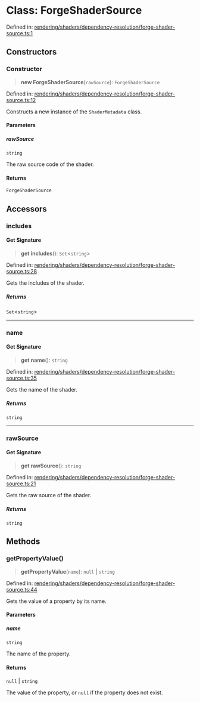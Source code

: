 # Class: ForgeShaderSource

Defined in: [rendering/shaders/dependency-resolution/forge-shader-source.ts:1](https://github.com/Forge-Game-Engine/Forge/blob/04af294b0d108e7e60d1ae9f40eaa3ca76ca176a/src/rendering/shaders/dependency-resolution/forge-shader-source.ts#L1)

## Constructors

### Constructor

> **new ForgeShaderSource**(`rawSource`): `ForgeShaderSource`

Defined in: [rendering/shaders/dependency-resolution/forge-shader-source.ts:12](https://github.com/Forge-Game-Engine/Forge/blob/04af294b0d108e7e60d1ae9f40eaa3ca76ca176a/src/rendering/shaders/dependency-resolution/forge-shader-source.ts#L12)

Constructs a new instance of the `ShaderMetadata` class.

#### Parameters

##### rawSource

`string`

The raw source code of the shader.

#### Returns

`ForgeShaderSource`

## Accessors

### includes

#### Get Signature

> **get** **includes**(): `Set`\<`string`\>

Defined in: [rendering/shaders/dependency-resolution/forge-shader-source.ts:28](https://github.com/Forge-Game-Engine/Forge/blob/04af294b0d108e7e60d1ae9f40eaa3ca76ca176a/src/rendering/shaders/dependency-resolution/forge-shader-source.ts#L28)

Gets the includes of the shader.

##### Returns

`Set`\<`string`\>

***

### name

#### Get Signature

> **get** **name**(): `string`

Defined in: [rendering/shaders/dependency-resolution/forge-shader-source.ts:35](https://github.com/Forge-Game-Engine/Forge/blob/04af294b0d108e7e60d1ae9f40eaa3ca76ca176a/src/rendering/shaders/dependency-resolution/forge-shader-source.ts#L35)

Gets the name of the shader.

##### Returns

`string`

***

### rawSource

#### Get Signature

> **get** **rawSource**(): `string`

Defined in: [rendering/shaders/dependency-resolution/forge-shader-source.ts:21](https://github.com/Forge-Game-Engine/Forge/blob/04af294b0d108e7e60d1ae9f40eaa3ca76ca176a/src/rendering/shaders/dependency-resolution/forge-shader-source.ts#L21)

Gets the raw source of the shader.

##### Returns

`string`

## Methods

### getPropertyValue()

> **getPropertyValue**(`name`): `null` \| `string`

Defined in: [rendering/shaders/dependency-resolution/forge-shader-source.ts:44](https://github.com/Forge-Game-Engine/Forge/blob/04af294b0d108e7e60d1ae9f40eaa3ca76ca176a/src/rendering/shaders/dependency-resolution/forge-shader-source.ts#L44)

Gets the value of a property by its name.

#### Parameters

##### name

`string`

The name of the property.

#### Returns

`null` \| `string`

The value of the property, or `null` if the property does not exist.
